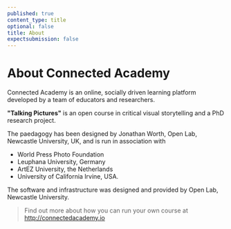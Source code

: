 ```yaml
---
published: true
content_type: title
optional: false
title: About
expectsubmission: false
---
```

# About Connected Academy

Connected Academy is an online, socially driven learning platform developed by a team of educators and researchers.

**"Talking Pictures"** is an open course in critical visual storytelling and a PhD research project. 

The paedagogy has been designed by Jonathan Worth, Open Lab, Newcastle University, UK, and is run in association with
- World Press Photo Foundation
- Leuphana University, Germany
- ArtEZ University, the Netherlands
- University of California Irvine, USA.

The software and infrastructure was designed and provided by Open Lab, Newcastle University.

> Find out more about how you can run your own course at http://connectedacademy.io
